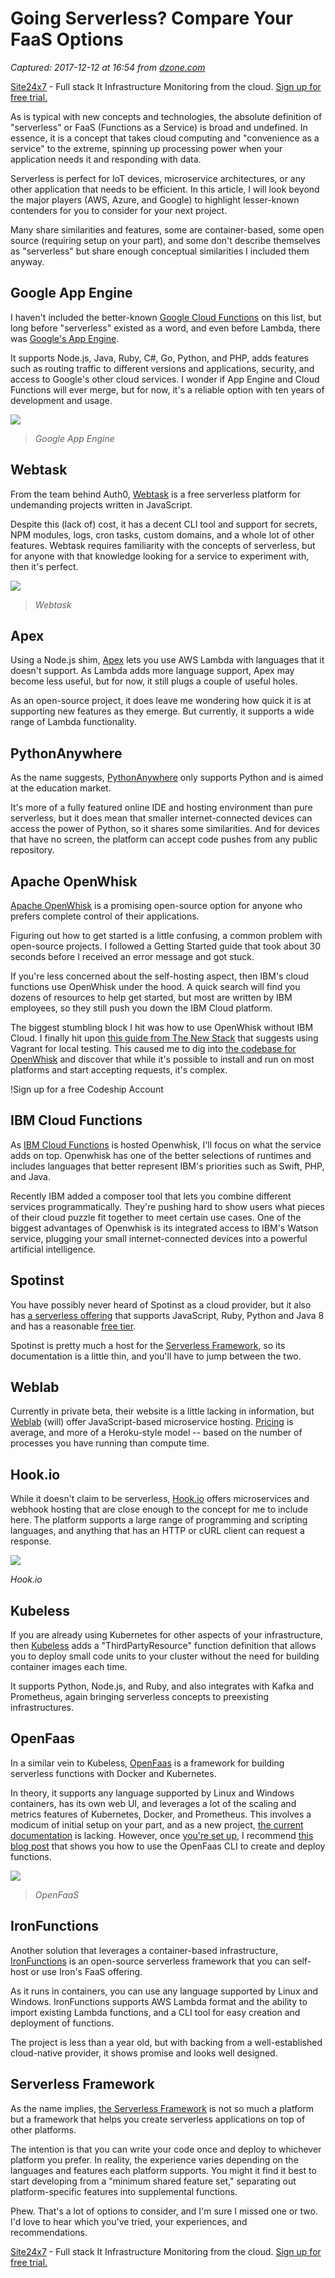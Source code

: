 # Going Serverless? Compare Your FaaS Options

_Captured: 2017-12-12 at 16:54 from [dzone.com](https://dzone.com/articles/going-serverless-compare-your-faas-options?edition=342132&utm_source=Zone%20Newsletter&utm_medium=email&utm_campaign=cloud%202017-12-12)_

[Site24x7](https://dzone.com/go?i=227232&u=https%3A%2F%2Fwww.site24x7.com%2Ffeatures.html%3Futm_source%3DDzone-text%26utm_medium%3Dthirdparty) \- Full stack It Infrastructure Monitoring from the cloud. [Sign up for free trial.](https://dzone.com/go?i=227232&u=https%3A%2F%2Fwww.site24x7.com%2Ffeatures.html%3Futm_source%3DDzone-text%26utm_medium%3Dthirdparty)

As is typical with new concepts and technologies, the absolute definition of "serverless" or FaaS (Functions as a Service) is broad and undefined. In essence, it is a concept that takes cloud computing and "convenience as a service" to the extreme, spinning up processing power when your application needs it and responding with data.

Serverless is perfect for IoT devices, microservice architectures, or any other application that needs to be efficient. In this article, I will look beyond the major players (AWS, Azure, and Google) to highlight lesser-known contenders for you to consider for your next project.

Many share similarities and features, some are container-based, some open source (requiring setup on your part), and some don't describe themselves as "serverless" but share enough conceptual similarities I included them anyway.

## Google App Engine

I haven't included the better-known [Google Cloud Functions](https://cloud.google.com/functions/) on this list, but long before "serverless" existed as a word, and even before Lambda, there was [Google's App Engine](https://cloud.google.com/appengine/).

It supports Node.js, Java, Ruby, C#, Go, Python, and PHP, adds features such as routing traffic to different versions and applications, security, and access to Google's other cloud services. I wonder if App Engine and Cloud Functions will ever merge, but for now, it's a reliable option with ten years of development and usage.

![](https://1npo9l3lml0zvr6w62acc3t1-wpengine.netdna-ssl.com/wp-content/uploads/2017/11/faas-gcp.png)

> _Google App Engine_

## Webtask

From the team behind Auth0, [Webtask](https://webtask.io/) is a free serverless platform for undemanding projects written in JavaScript.

Despite this (lack of) cost, it has a decent CLI tool and support for secrets, NPM modules, logs, cron tasks, custom domains, and a whole lot of other features. Webtask requires familiarity with the concepts of serverless, but for anyone with that knowledge looking for a service to experiment with, then it's perfect.

![](https://1npo9l3lml0zvr6w62acc3t1-wpengine.netdna-ssl.com/wp-content/uploads/2017/11/fass-webtask.png)

> _Webtask_

## Apex

Using a Node.js shim, [Apex](http://apex.run) lets you use AWS Lambda with languages that it doesn't support. As Lambda adds more language support, Apex may become less useful, but for now, it still plugs a couple of useful holes.

As an open-source project, it does leave me wondering how quick it is at supporting new features as they emerge. But currently, it supports a wide range of Lambda functionality.

## PythonAnywhere

As the name suggests, [PythonAnywhere](https://www.pythonanywhere.com) only supports Python and is aimed at the education market.

It's more of a fully featured online IDE and hosting environment than pure serverless, but it does mean that smaller internet-connected devices can access the power of Python, so it shares some similarities. And for devices that have no screen, the platform can accept code pushes from any public repository.

## Apache OpenWhisk

[Apache OpenWhisk](http://openwhisk.incubator.apache.org) is a promising open-source option for anyone who prefers complete control of their applications.

Figuring out how to get started is a little confusing, a common problem with open-source projects. I followed a Getting Started guide that took about 30 seconds before I received an error message and got stuck.

If you're less concerned about the self-hosting aspect, then IBM's cloud functions use OpenWhisk under the hood. A quick search will find you dozens of resources to help get started, but most are written by IBM employees, so they still push you down the IBM Cloud platform.

The biggest stumbling block I hit was how to use OpenWhisk without IBM Cloud. I finally hit upon [this guide from The New Stack](https://thenewstack.io/hands-guide-creating-first-serverless-application-apache-openwhisk/) that suggests using Vagrant for local testing. This caused me to dig into [the codebase for OpenWhisk](https://github.com/apache/incubator-openwhisk) and discover that while it's possible to install and run on most platforms and start accepting requests, it's complex.

!Sign up for a free Codeship Account

## IBM Cloud Functions

As [IBM Cloud Functions](https://console.bluemix.net/openwhisk/) is hosted Openwhisk, I'll focus on what the service adds on top. Openwhisk has one of the better selections of runtimes and includes languages that better represent IBM's priorities such as Swift, PHP, and Java.

Recently IBM added a composer tool that lets you combine different services programmatically. They're pushing hard to show users what pieces of their cloud puzzle fit together to meet certain use cases. One of the biggest advantages of Openwhisk is its integrated access to IBM's Watson service, plugging your small internet-connected devices into a powerful artificial intelligence.

## Spotinst

You have possibly never heard of Spotinst as a cloud provider, but it also has [a serverless offering](https://spotinst.com/products/spotinst-functions/) that supports JavaScript, Ruby, Python and Java 8 and has a reasonable [free tier](https://spotinst.com/products/spotinst-functions/pricing/).

Spotinst is pretty much a host for the [Serverless Framework](https://serverless.com/), so its documentation is a little thin, and you'll have to jump between the two.

## Weblab

Currently in private beta, their website is a little lacking in information, but [Weblab](https://weblab.io) (will) offer JavaScript-based microservice hosting. [Pricing](https://weblab.io/#pricing) is average, and more of a Heroku-style model -- based on the number of processes you have running than compute time.

## Hook.io

While it doesn't claim to be serverless, [Hook.io](http://hook.io) offers microservices and webhook hosting that are close enough to the concept for me to include here. The platform supports a large range of programming and scripting languages, and anything that has an HTTP or cURL client can request a response.

![](https://1npo9l3lml0zvr6w62acc3t1-wpengine.netdna-ssl.com/wp-content/uploads/2017/11/faas-hookio.jpg)

_Hook.io_

## Kubeless

If you are already using Kubernetes for other aspects of your infrastructure, then [Kubeless](http://kubeless.io) adds a "ThirdPartyResource" function definition that allows you to deploy small code units to your cluster without the need for building container images each time.

It supports Python, Node.js, and Ruby, and also integrates with Kafka and Prometheus, again bringing serverless concepts to preexisting infrastructures.

## OpenFaas

In a similar vein to Kubeless, [OpenFaas](https://github.com/openfaas/faas) is a framework for building serverless functions with Docker and Kubernetes.

In theory, it supports any language supported by Linux and Windows containers, has its own web UI, and leverages a lot of the scaling and metrics features of Kubernetes, Docker, and Prometheus. This involves a modicum of initial setup on your part, and as a new project, [the current documentation](https://github.com/openfaas/faas/tree/master/guide) is lacking. However, once [you're set up](https://github.com/openfaas/faas/tree/master/guide#deployment-guides-start-here), I recommend [this blog post](https://blog.alexellis.io/quickstart-openfaas-cli/) that shows you how to use the OpenFaas CLI to create and deploy functions.

![](https://1npo9l3lml0zvr6w62acc3t1-wpengine.netdna-ssl.com/wp-content/uploads/2017/11/faas-openfass.jpg)

> _OpenFaaS_

## IronFunctions

Another solution that leverages a container-based infrastructure, [IronFunctions](http://open.iron.io) is an open-source serverless framework that you can self-host or use Iron's FaaS offering.

As it runs in containers, you can use any language supported by Linux and Windows. IronFunctions supports AWS Lambda format and the ability to import existing Lambda functions, and a CLI tool for easy creation and deployment of functions.

The project is less than a year old, but with backing from a well-established cloud-native provider, it shows promise and looks well designed.

## Serverless Framework

As the name implies, [the Serverless Framework](https://serverless.com/framework/docs/) is not so much a platform but a framework that helps you create serverless applications on top of other platforms.

The intention is that you can write your code once and deploy to whichever platform you prefer. In reality, the experience varies depending on the languages and features each platform supports. You might it find it best to start developing from a "minimum shared feature set," separating out platform-specific features into supplemental functions.

Phew. That's a lot of options to consider, and I'm sure I missed one or two. I'd love to hear which you've tried, your experiences, and recommendations.

[Site24x7](https://dzone.com/go?i=227233&u=https%3A%2F%2Fwww.site24x7.com%2Ffeatures.html%3Futm_source%3DDzone-text%26utm_medium%3Dthirdparty) \- Full stack It Infrastructure Monitoring from the cloud. [Sign up for free trial.](https://dzone.com/go?i=227233&u=https%3A%2F%2Fwww.site24x7.com%2Ffeatures.html%3Futm_source%3DDzone-text%26utm_medium%3Dthirdparty)
